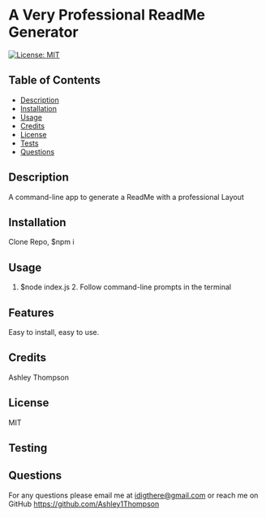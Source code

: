 # A Very Professional ReadMe Generator
[![License: MIT](https://img.shields.io/badge/License-MIT-yellow.svg)](https://opensource.org/licenses/MIT)
## Table of Contents
- [Description](#description)
- [Installation](#installation)
- [Usage](#usage)
- [Credits](#credits)
- [License](#license)
- [Tests](#tests)
- [Questions](#questions)  
## Description
A command-line app to generate a ReadMe with a professional Layout
## Installation
Clone Repo, $npm i
## Usage
1. $node index.js  2. Follow command-line prompts in the terminal
## Features
Easy to install, easy to use.
## Credits
Ashley Thompson
## License
MIT

## Testing

## Questions
For any questions please email me at idigthere@gmail.com
or reach me on GitHub https://github.com/Ashley1Thompson
